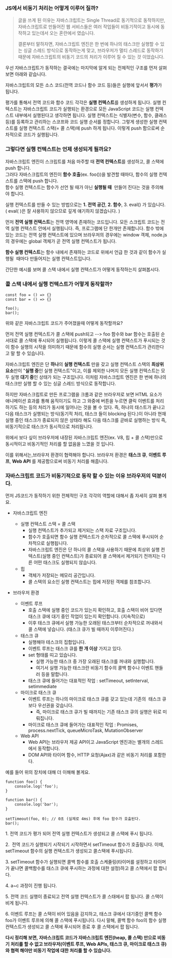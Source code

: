 ### JS에서 비동기 처리는 어떻게 이루어 질까?

> 글을 쓰게 된 이유는 자바스크립트는 Single Thread로 동기적으로 동작하지만, 자바스크립트로 만들어진 웹 서비스들은 여러 작업들이 비동기적이고 동시에 동작하고 있는데서 오는 혼란에서 였습니다.
>
> 결론부터 말하자면, 자바스크립트 엔진은 한 번에 하나의 태스크만 실행할 수 있는 싱글 스레드 방식으로 동작하는게 맞고, 브라우저가 멀티 스레드로 동작하기 때문에 자바스크립트의 비동기 코드의 처리가 이루어 질 수 있는 것 이었습니다.

우선 자바스크립트가 동작하는 결국에는 마지막에 알게 되는 전체적인 구조를 먼저 살펴보면 아래와 같습니다.

자바스크립트의 모든 소스 코드(전역 코드나 함수 코드 등)들은 실행에 앞서서 **평가**가 됩니다.

평가를 통해서 전역 코드와 함수 코드 각각은 **실행 컨텍스트**를 생성하게 됩니다. 실행 컨텍스트는 자바스크립트 코드가 실행되는 환경으로 모든 JavaScript 코드는 실행 컨텍스트 내부에서 실행된다고 생각하면 됩니다. 실행 컨텍스트는 식별자(변수, 함수, 클래스 등)를 등록하고 관리하는 스코프와 코드 실행 순서를 정합니다. 그렇게 생성한 실행 컨텍스트를 실행 컨텍스트 스택(= 콜 스택)에 push 하게 됩니다. 이렇게 push 함으로써 순차적으로 코드가 실행됩니다.

### 그렇다면 실행 컨텍스트는 언제 생성되게 될까요?

자바스크립트 엔진이 스크립트를 처음 마주할 때 **전역 컨텍스트**를 생성하고, 콜 스택에 push 합니다.   
그러다 자바스크립트의 엔진이 **함수 호출**(ex. foo())을 발견할 때마다, 함수의 실행 컨텍스트를 스택에 push 합니다.   
함수 실행 컨텍스트는 함수가 선언 될 때가 아닌 **실행될 때**  만들어 진다는 것을 주의해야 합니다.

실행 컨텍스트를 만들 수 있는 방법으로는 **1\. 전역 공간**, **2\. 함수**, 3. eval() 가 있습니다.  ( eval( )은 잘 사용하지 않으므로 깊게 얘기하지 않겠습니다. )

먼저 **전역 실행 컨텍스트**는 전역 영역에 존재하는 코드입니다. 모든 스크립트 코드는 전역 실행 컨텍스트 안에서 실행됩니다. 즉, 프로그램에 단 한개만 존재합니다. 함수 밖에 있는 코드는 전역 실행 컨텍스트에 있으며 브라우저의 경우에는 window 객체, node.js의 경우에는 global 객체가 곧 전역 실행 컨텍스트가 됩니다.

**함수 실행 컨텍스트**는 함수 내에서 존재하는 코드로 위에서 언급 한 것과 같이 함수가 실행될  때마다 만들어지는 실행 컨텍스트입니다.

간단한 예시를 보며 콜 스택 내에서 실행 컨텍스트가 어떻게 동작하는지 살펴봅시다.

### 콜 스택 내에서 실행 컨텍스트가 어떻게 동작할까?

```
const foo = () => {}
const bar = () => {}

foo();
bar();
```

위와 같은 자바스크립트 코드가 주어졌을때 어떻게 동작할까요?

먼저 전역 실행 컨텍스트가 콜 스택에 push되고 --> foo 함수와 bar 함수는 호출된 순서대로 콜 스택에 푸시되어 실행됩니다. 이렇게 콜 스택에 실행 컨택스트가 푸시되는 것이 함수 실행의 시작을 의미하기 때문에 함수의 실행 순서는 실행 컨텍스트가 관리한다고 말 할 수 있습니다.

자바스크립트 엔진은 단 **하나**의 **실행 컨텍스트** 만을 갖고 실행 컨텍스트 스택의 **최상위 요소**만이 "**실행 중**인 실행 컨텍스트"이고, 이를 제외한 나머지 모든 실행 컨텍스트는 모두 실행 **대기 중**인 상태가 되는 구조입니다. 이처럼 자바스크립트 엔진은 한 번에 하나의 태스크만 실행 할 수 있는 싱글 스레드 방식으로 동작합니다.

하지만 자바스크립트로 만든 프로그램을 크롬과 같은 브라우저로 보면 HTML 요소가 애니메이션 효과를 통해 움직이기도 하고 그 와중에 버튼을 누르면 클릭 이벤트를 처리하기도 하는 등의 처리가 동시에 일어나는 것을 볼 수 있다. 즉, 하나의 태스트가 끝나고 다음 태스크가 실행되는 방식(동기적 처리, 태스크 들이 blocking 된다.)이 아니라 현재 실행 중인 태스크가 종료되지 않은 상태라 해도 다음 태스크를 곧바로 실행하는 방식 즉, 비동기적으로 태스크가 동시적으로 처리됩니다.

위에서 보다 싶이 브라우저에 내장된 자바스크립트 엔진(ex. V8, 힙 + 콜 스택)만으로 동시적이고 비동기적인 처리를 할 없음을 느꼈을 것 입니다.

이를 위해서는,브라우저 환경이 협력해야 합니다. 브라우저 환경은 **태스크 큐**, **이벤트 루프**, **Web API** 를 제공함으로써 비동기 처리를 해줍니다.

### 자바스크립트 코드가 비동기적으로 동작 할 수 있는 이유 브라우저의 덕분이다. 

먼저 JS코드가 동작하기 위한 전체적인 구조 각각의 역할에 대해서 좀 자세히 살펴 볼게요.

- 자바스크립트 엔진

  - 실행 컨텍스트 스택 = 콜 스택
    - 실행 컨텍스트가 추가되고 제거되는 스택 자료 구조입니다.
    - 함수가 호출되면 함수 실행 컨텍스트가 순차적으로 콜 스택에 푸시되어 순차적으로 실행됩니다.
    - 자바스크립트 엔진은 단 하나의 콜 스택을 사용하기 때문에 최상위 실행 컨텍스트(실행 중인 컨텍스트)가 종료되어 콜 스택에서 제거되기 전까지는 다른 어떤 태스크도 실행되지 않습니다.
  - 힙
    - 객체가 저장되는 메모리 공간입니다.
    - 콜 스택의 요소인 실행 컨텍스트는 힙에 저장된 객체를 참조합니다.

- 브라우저 환경
  - 이벤트 루프
    - 호출 스택에 실행 중인 코드가 있는지 확인하고, 호출 스택이 비어 있다면 태스크 큐에 대기 중인 작업이 있는지 확인합니다. (지속적으로)
    - 이후 태스크 큐에서 실행 가능한 오래된 태스크부터 순차적으로 꺼내와서 콜 스택에 넣습니다. (태스크 큐가 빌 때까지 이루어진다.)
  - 태스크 큐
    - 실행해야 테스크의 집합입니다.
    - 이벤트 루프는 태스크 큐를 **한 개 이상** 가지고 있다.
    - set 형태를 띠고 있습니다.
      - 실행 가능한 태스크 중 가장 오래된 태스크를 꺼내와 실행합니다.
      - 여기서 실행 가능한 태스크란 비동기 함수의 콜백 함수나 이벤트 핸들러 등을 말합니다.
    - 태스크 큐에 들어가는 대표적인 작업 : setTimeout, setInterval, setimmediate
  - 마이크로 태스크 큐
    - 이벤트 루프는 하나의 마이크로 태스크 큐를 갖고 있는데 기존의  태스크 큐보다 우선권을 갖습니다.
      - 즉, 마이크로 태스크 큐가 빌 때까지는 기존 태스크 큐의 실행은 뒤로 미뤄집니다.
    - 마이크로 태스크 큐에 들어가는 대표적인 작업 : Promises, process.nextTick, queueMicroTask, MutationObserver
  - Web API
    - Web API는 브라우저 제공 API이고 JavaScript 엔진과는 별개의 스레드에서 동작합니다.
    - DOM API와 타이머 함수, HTTP 요청(Ajax)과 같은 비동기 처리를 포함한다.

예를 들어 위의 장치에 대해 더 이해해 볼게요.

```
function foo() {
	console.log('foo');
}

function bar() {
	console.log('bar');
}

setTimeout(foo, 0); // 0초 (실제로 4ms) 후에 foo 함수가 호출된다.
bar();
```

1\. 전역 코드가 평가 되어 전역 실행 컨텍스트가 생성되고 콜 스택에 푸시 됩니다.

2.  전역 코드가 실행되기 시작되기 시작하면서 setTimeout 함수가 호출됩니다. 이때, setTimeout 함수의 실행 컨텍스트가 생성되고 콜스택에 푸시됩니다.

3\. setTimeout 함수가 실행되면 콜백 함수를 호출 스케쥴링(타이머를 설정하고 타이머가 끝나면 콜백함수를 태스크 큐에 푸시하는 과정에 대한 설정)하고 콜 스택에서 팝 합니다.

4\. a~c 과정이 진행 됩니다.

5\. 전역 코드 실행이 종료되고 전역 실행 컨텍스트가 콜 스태에서 팝 됩니다. 콜 스택이 비게 됩니다.

6\. 이벤트 루프는 콜 스택이 비어 있음을 감지하고, 태스크 큐에서 대기중인 콜백 함수 foo가 이벤트 루프에 의해 콜 스택에 푸시됩니다. 다시 말해, 콜백 함수 foo의 함수 실행 컨텍스트가 생성되고 콜 스택에 푸시되어 종료 후 콜 스택에서 팝 됩니다.

**다시 정리해 보면, 자바스크립트 코드가 자바스크립트 엔진(heap, 콜 스택) 만으로 비동기 처리를 할 수 없고 브라우저(이벤트 루프, Web APIs, 태스크 큐, 마이크로 태스크 큐)와 협력 해야만 비동기 작업에 대한 처리를 할 수 있습니다.**
